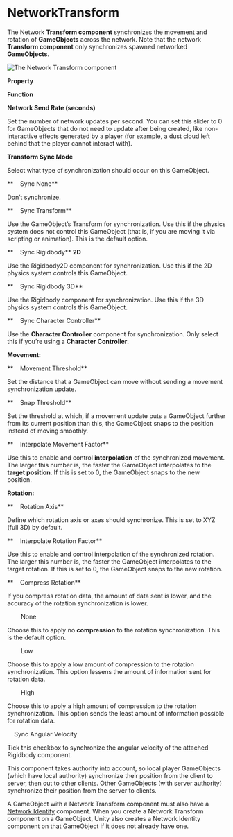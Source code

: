 # NetworkTransform

The Network **Transform component** synchronizes the movement and rotation of
**GameObjects** across the network. Note that the network **Transform
component** only synchronizes spawned networked **GameObjects**.

![The Network Transform component](https://docs.unity3d.com/uploads/Main/NetworkTransform.png)

**Property**

**Function**

**Network Send Rate (seconds)**

Set the number of network updates per second. You can set this slider to 0 for
GameObjects that do not need to update after being created, like non-interactive
effects generated by a player (for example, a dust cloud left behind that the
player cannot interact with).

**Transform Sync Mode**

Select what type of synchronization should occur on this GameObject.

**    Sync None**

Don’t synchronize.

**    Sync Transform**

Use the GameObject’s Transform for synchronization. Use this if the physics
system does not control this GameObject (that is, if you are moving it via
scripting or animation). This is the default option.

**    Sync Rigidbody** **2D**

Use the Rigidbody2D component for synchronization. Use this if the 2D physics
system controls this GameObject.

**    Sync Rigidbody 3D**

Use the Rigidbody component for synchronization. Use this if the 3D physics
system controls this GameObject.

**    Sync Character Controller**

Use the **Character Controller** component for synchronization. Only select this
if you’re using a **Character Controller**.

**Movement:**

**    Movement Threshold**

Set the distance that a GameObject can move without sending a movement
synchronization update.

**    Snap Threshold**

Set the threshold at which, if a movement update puts a GameObject further from
its current position than this, the GameObject snaps to the position instead of
moving smoothly.

**    Interpolate Movement Factor**

Use this to enable and control **interpolation** of the synchronized movement.
The larger this number is, the faster the GameObject interpolates to the
**target position**. If this is set to 0, the GameObject snaps to the new
position.

**Rotation:**

**    Rotation Axis**

Define which rotation axis or axes should synchronize. This is set to XYZ (full
3D) by default.

**    Interpolate Rotation Factor**

Use this to enable and control interpolation of the synchronized rotation. The
larger this number is, the faster the GameObject interpolates to the target
rotation. If this is set to 0, the GameObject snaps to the new rotation.

**    Compress Rotation**

If you compress rotation data, the amount of data sent is lower, and the
accuracy of the rotation synchronization is lower.

        None

Choose this to apply no **compression** to the rotation synchronization. This is
the default option.

        Low

Choose this to apply a low amount of compression to the rotation
synchronization. This option lessens the amount of information sent for rotation
data.

        High

Choose this to apply a high amount of compression to the rotation
synchronization. This option sends the least amount of information possible for
rotation data.

    Sync Angular Velocity

Tick this checkbox to synchronize the angular velocity of the attached Rigidbody
component.

This component takes authority into account, so local player GameObjects (which
have local authority) synchronize their position from the client to server, then
out to other clients. Other GameObjects (with server authority) synchronize
their position from the server to clients.

A GameObject with a Network Transform component must also have a [Network
Identity](https://docs.unity3d.com/Manual/class-NetworkIdentity.html) component.
When you create a Network Transform component on a GameObject, Unity also
creates a Network Identity component on that GameObject if it does not already
have one.
